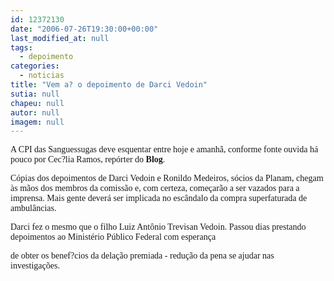 ```yaml
---
id: 12372130
date: "2006-07-26T19:30:00+00:00"
last_modified_at: null
tags:
  - depoimento
categories:
  - noticias
title: "Vem a? o depoimento de Darci Vedoin"
sutia: null
chapeu: null
autor: null
imagem: null
---
```

<p><P><FONT face=Verdana>A CPI das Sanguessugas deve esquentar entre hoje e amanhã, conforme fonte ouvida há pouco por Cec?lia Ramos, repórter do <STRONG>Blog</STRONG>.</FONT></P></p>
<p><P><FONT face=Verdana>Cópias dos depoimentos de Darci Vedoin e Ronildo Medeiros, sócios da Planam, chegam às mãos dos membros da comissão e, com certeza, começarão a ser vazados para a imprensa. </FONT><FONT face=Verdana>Mais gente deverá ser implicada no escândalo da compra superfaturada de ambulâncias.</FONT></P></p>
<p><P><FONT face=Verdana>Darci fez o mesmo que o filho Luiz Antônio Trevisan Vedoin. Passou dias prestando depoimentos ao Ministério Público Federal com esperança</p>
<p> de obter os benef?cios da delação premiada - redução da pena se ajudar nas investigações.</FONT></P> </p>
